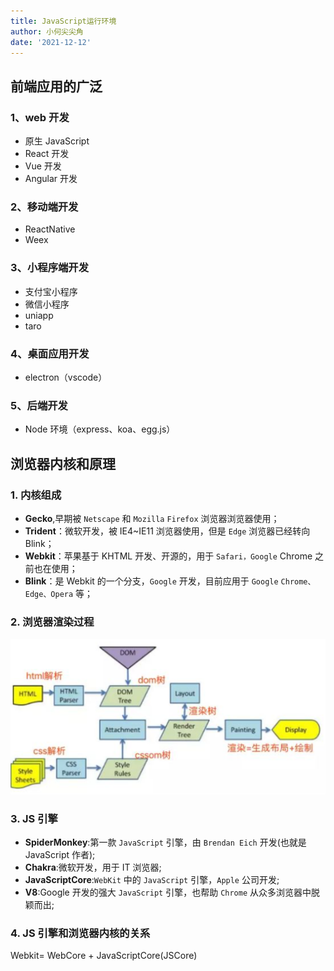 ```yaml
---
title: JavaScript运行环境
author: 小何尖尖角
date: '2021-12-12'
---
```


## 前端应用的广泛

### 1、web 开发

- 原生 JavaScript
- React 开发
- Vue 开发
- Angular 开发

### 2、移动端开发

- ReactNative
- Weex

### 3、小程序端开发

- 支付宝小程序
- 微信小程序
- uniapp
- taro

### 4、桌面应用开发

- electron（vscode）

### 5、后端开发

- Node 环境（express、koa、egg.js）
<!-- # 浏览器工作原理 -->

## 浏览器内核和原理

### 1. 内核组成

- **Gecko**,早期被 `Netscape` 和 `Mozilla` `Firefox` 浏览器浏览器使用；
- **Trident**：微软开发，被 IE4~IE11 浏览器使用，但是 `Edge` 浏览器已经转向 Blink；
- **Webkit**：苹果基于 KHTML 开发、开源的，用于 `Safari，Google` Chrome 之前也在使用；
- **Blink**：是 Webkit 的一个分支，`Google` 开发，目前应用于 `Google` `Chrome、Edge、Opera` 等；

### 2. 浏览器渲染过程

![](../.vuepress/public/render.png)

### 3. JS 引擎

- **SpiderMonkey**:第一款 `JavaScript` 引擎，由 `Brendan Eich` 开发(也就是 JavaScript 作者);
- **Chakra**:微软开发，用于 IT 浏览器;
- **JavaScriptCore**:`WebKit` 中的 `JavaScript` 引擎，`Apple` 公司开发;
- **V8**:Google 开发的强大 `JavaScript` 引擎，也帮助 `Chrome` 从众多浏览器中脱颖而出;

### 4. JS 引擎和浏览器内核的关系

Webkit= WebCore + JavaScriptCore(JSCore)

<!-- <RecoDemo>
  <template slot="code-html">
    <<< @/docs/.vuepress/code/nav/index.html
  </template>
  <template slot="code-css">
    <<< @/docs/.vuepress/code/nav/index.css
  </template>
  <template slot="code-js">
    <<< @/docs/.vuepress/code/nav/index.js
  </template>
</RecoDemo>

<RecoDemo>
  <template slot="code-template">
    <<< @/docs/.vuepress/code/demo/demo.vue?template
  </template>
  <template slot="code-script">
    <<< @/docs/.vuepress/code/demo/demo.vue?script
  </template>
  <template slot="code-style">
    <<< @/docs/.vuepress/code/demo/demo.vue?style
  </template>
</RecoDemo> -->
